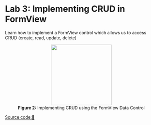 # Lab 3: Implementing CRUD in FormView
Learn how to implement a FormView control which allows us to access CRUD (create, read, update, delete)

<p align="center">
<img src="https://github.com/drshahizan/learn-aspnet/blob/main/lab/database/images/CRUD.png"  height="200" /></br>
<b>Figure 2:</b> Implementing CRUD using the FormView Data Control
</p>

[Source code:💾](https://drive.google.com/file/d/1SKq50eU9HySdnlpgtM9caodP-C2lBmFJ/view?usp=sharing)
